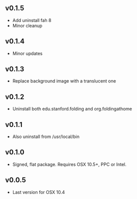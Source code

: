 ## v0.1.5
- Add uninstall fah 8
- Minor cleanup

## v0.1.4
- Minor updates

## v0.1.3
- Replace background image with a translucent one

## v0.1.2
- Uninstall both edu.stanford.folding and org.foldingathome

## v0.1.1
- Also uninstall from /usr/local/bin

## v0.1.0
 - Signed, flat package. Requires OSX 10.5+, PPC or Intel.

## v0.0.5
 - Last version for OSX 10.4
